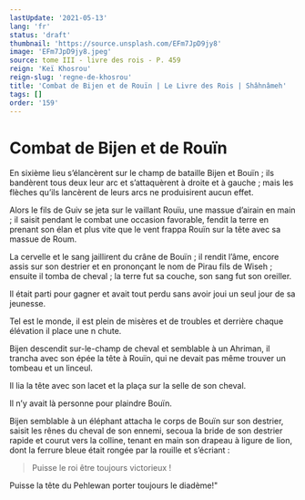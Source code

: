```yaml
---
lastUpdate: '2021-05-13'
lang: 'fr'
status: 'draft'
thumbnail: 'https://source.unsplash.com/EFm7JpD9jy8'
image: 'EFm7JpD9jy8.jpeg'
source: tome III - livre des rois - P. 459
reign: 'Keï Khosrou'
reign-slug: 'regne-de-khosrou'
title: 'Combat de Bijen et de Rouïn | Le Livre des Rois | Shâhnâmeh'
tags: []
order: '159'
---
```


# Combat de Bijen et de Rouïn

En sixième lieu s’élancèrent sur le champ de bataille Bijen et Bouïn ; ils bandèrent tous deux leur arc et s’attaquèrent à droite et à gauche ; mais les flèches qu’ils lancèrent de leurs arcs ne produisirent aucun effet.

Alors le fils de Guiv se jeta sur le vaillant Rouïu, une massue d’airain en main ; il saisit pendant le combat une occasion favorable, fendit la terre en prenant son élan et plus vite que le vent frappa Rouïn sur la tête avec sa massue de Roum.

La cervelle et le sang jaillirent du crâne de Bouïn ; il rendit l’âme, encore assis sur son destrier et en prononçant le nom de Pirau fils de Wiseh ; ensuite il tomba de cheval ; la terre fut sa couche, son sang fut son oreiller.

Il était parti pour gagner et avait tout perdu sans avoir joui un seul jour de sa jeunesse.

Tel est le monde, il est plein de misères et de troubles et derrière chaque élévation il place une n chute.

Bijen descendit sur-le-champ de cheval et semblable à un Ahriman, il trancha avec son épée la tête à Rouïn, qui ne devait pas même trouver un tombeau et un linceul.

Il lia la tête avec son lacet et la plaça sur la selle de son cheval.

Il n’y avait là personne pour plaindre Bouïn.

Bijen semblable à un éléphant attacha le corps de Bouïn sur son destrier, saisit les rênes du cheval de son ennemi, secoua la bride de son destrier rapide et courut vers la colline, tenant en main son drapeau à ligure de lion, dont la ferrure bleue était rongée par la rouille et s’écriant :

> Puisse le roi être toujours victorieux !

Puisse la tête du Pehlewan porter toujours le diadème!"
